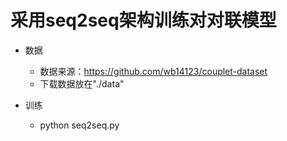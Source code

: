 # 采用seq2seq架构训练对对联模型

- 数据
    - 数据来源：https://github.com/wb14123/couplet-dataset
    - 下载数据放在"./data"
    
- 训练
    - python seq2seq.py
    


